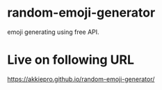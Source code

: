 # random-emoji-generator
emoji generating using free API.

# Live on following URL
https://akkiepro.github.io/random-emoji-generator/
